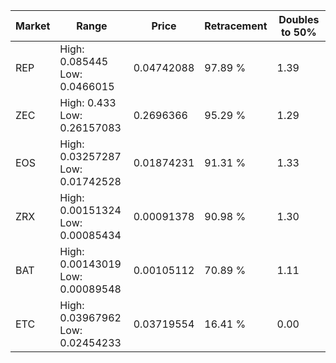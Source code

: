 | Market | Range | Price| Retracement | Doubles to 50% |
| --- | --- | --- | --- | --- |
| REP | High: 0.085445<br />Low: 0.0466015 | 0.04742088 | 97.89 % | 1.39 |
| ZEC | High: 0.433<br />Low: 0.26157083 | 0.2696366 | 95.29 % | 1.29 |
| EOS | High: 0.03257287<br />Low: 0.01742528 | 0.01874231 | 91.31 % | 1.33 |
| ZRX | High: 0.00151324<br />Low: 0.00085434 | 0.00091378 | 90.98 % | 1.30 |
| BAT | High: 0.00143019<br />Low: 0.00089548 | 0.00105112 | 70.89 % | 1.11 |
| ETC | High: 0.03967962<br />Low: 0.02454233 | 0.03719554 | 16.41 % | 0.00 |
